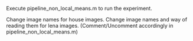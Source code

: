 Execute pipeline_non_local_means.m to run the experiment.

Change image names for house images.
Change image names and way of reading them for lena images. (Comment/Uncomment accordingly in pipeline_non_local_means.m)
